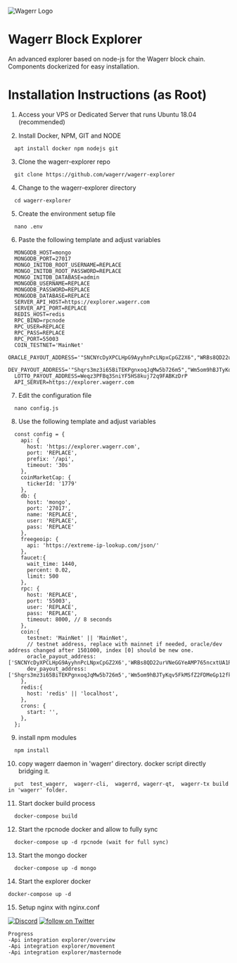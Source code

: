 ![Wagerr Logo](https://wagerr.com/build/images/wgrWordsRed.78ec6909.svg)

Wagerr Block Explorer
=====

An advanced explorer based on node-js for the Wagerr block chain. Components dockerized for easy installation.

# Installation Instructions (as Root)

1. Access your VPS or Dedicated Server that runs Ubuntu 18.04 (recommended)

2. Install Docker, NPM, GIT and NODE

```
  apt install docker npm nodejs git
```
3. Clone the wagerr-explorer repo

```
  git clone https://github.com/wagerr/wagerr-explorer
```
4. Change to the wagerr-explorer directory

```
  cd wagerr-explorer
```
5. Create the environment setup file

```
  nano .env
```
6. Paste the following template and adjust variables

```
  MONGODB_HOST=mongo
  MONGODB_PORT=27017
  MONGO_INITDB_ROOT_USERNAME=REPLACE
  MONGO_INITDB_ROOT_PASSWORD=REPLACE
  MONGO_INITDB_DATABASE=admin
  MONGODB_USERNAME=REPLACE
  MONGODB_PASSWORD=REPLACE
  MONGODB_DATABASE=REPLACE
  SERVER_API_HOST=https://explorer.wagerr.com
  SERVER_API_PORT=REPLACE
  REDIS_HOST=redis
  RPC_BIND=rpcnode
  RPC_USER=REPLACE
  RPC_PASS=REPLACE
  RPC_PORT=55003
  COIN_TESTNET='MainNet'
  ORACLE_PAYOUT_ADDRESS='"SNCNYcDyXPCLHpG9AyyhnPcLNpxCpGZ2X6","WRBs8QD22urVNeGGYeAMP765ncxtUA1Rv2"'
  DEV_PAYOUT_ADDRESS='"Shqrs3mz3i65BiTEKPgnxoqJqMw5b726m5","Wm5om9hBJTyKqv5FkMSfZ2FDMeGp12fkTe"'
  LOTTO_PAYOUT_ADDRESS=Weqz3PFBq3SniYF5HS8kuj72q9FABKzDrP
  API_SERVER=https://explorer.wagerr.com
```
7. Edit the configuration file

```
  nano config.js
```
8. Use the following template and adjust variables

```
  const config = {
    api: {
      host: 'https://explorer.wagerr.com',
      port: 'REPLACE',
      prefix: '/api',
      timeout: '30s'
    },
    coinMarketCap: {
      tickerId: '1779'
    },
    db: {
      host: 'mongo',
      port: '27017',
      name: 'REPLACE',
      user: 'REPLACE',
      pass: 'REPLACE'
    },
    freegeoip: {
      api: 'https://extreme-ip-lookup.com/json/'
    },
    faucet:{
      wait_time: 1440,
      percent: 0.02,
      limit: 500
    },
    rpc: {
      host: 'REPLACE',
      port: '55003',
      user: 'REPLACE',
      pass: 'REPLACE',
      timeout: 8000, // 8 seconds
    },
    coin:{
      testnet: 'MainNet' || 'MainNet',
      // testnet address, replace with mainnet if needed, oracle/dev address changed after 1501000, index [0] should be new one.
      oracle_payout_address: ['SNCNYcDyXPCLHpG9AyyhnPcLNpxCpGZ2X6','WRBs8QD22urVNeGGYeAMP765ncxtUA1Rv2'], 
      dev_payout_address: ['Shqrs3mz3i65BiTEKPgnxoqJqMw5b726m5','Wm5om9hBJTyKqv5FkMSfZ2FDMeGp12fkTe'], 
    },
    redis:{
      host: 'redis' || 'localhost',
    },
    crons: {
      start: '',
    },
  };
```

9.  install npm modules

```
  npm install
```

10. copy wagerr daemon in 'wagerr' directory. docker script directly bridging it.

```
  put  test_wagerr,  wagerr-cli,  wagerrd, wagerr-qt,  wagerr-tx build in 'wagerr' folder.
```

11. Start docker build process

```
  docker-compose build
```
12. Start the rpcnode docker and allow to fully sync

```
  docker-compose up -d rpcnode (wait for full sync)
```
13. Start the mongo docker

```
  docker-compose up -d mongo
```
14. Start the explorer docker

```
docker-compose up -d
```
15. Setup nginx with nginx.conf

[![Discord](https://img.shields.io/discord/374271866308919296.svg)](https://discord.gg/wBhxXss) <a href="https://twitter.com/intent/follow?screen_name=wagerrx"> <img src="https://img.shields.io/twitter/follow/wagerrx.svg?style=social&logo=twitter" alt="follow on Twitter"></a>


```
Progress
-Api integration explorer/overview
-Api integration explorer/movement
-Api integration explorer/masternode
```
